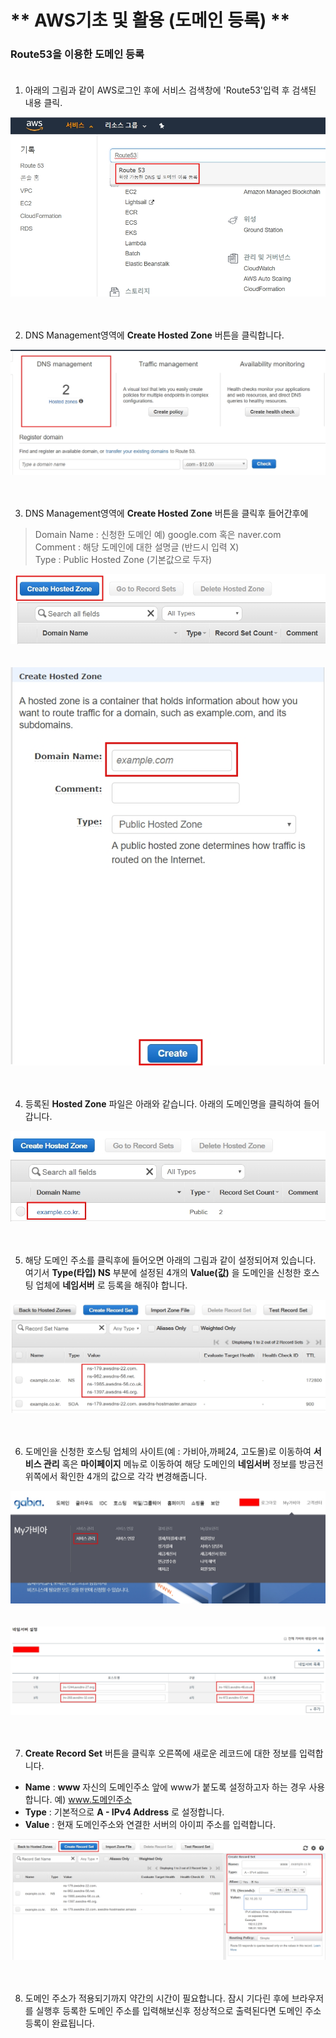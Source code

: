# ** AWS기초 및 활용 (도메인 등록) ** 

### Route53을 이용한 도메인 등록<br><br>

1. 아래의 그림과 같이 AWS로그인 후에 서비스 검색창에 'Route53'입력 후 검색된 내용 클릭.<br>

![도메인등록1](https://github.com/dockerdongjin/aws-network-examples/blob/master/case1/img/case1-1.jpg)<br><br><br>


2. DNS Management영역에 __Create Hosted Zone__ 버튼을 클릭합니다.<br>

![도메인등록2](https://github.com/dockerdongjin/aws-network-examples/blob/master/case1/img/case1-2.jpg)<br><br><br>

3. DNS Management영역에 __Create Hosted Zone__ 버튼을 클릭후 들어간후에<br>
> Domain Name : 신청한 도메인 예) google.com 혹은 naver.com<br>
> Comment : 해당 도메인에 대한 설명글 (반드시 입력 X)<br>
> Type : Public Hosted Zone (기본값으로 두자)

![도메인등록3](https://github.com/dockerdongjin/aws-network-examples/blob/master/case1/img/case1-3.jpg)<br><br><br>
![도메인등록4](https://github.com/dockerdongjin/aws-network-examples/blob/master/case1/img/case1-4.jpg)<br><br><br>

4. 등록된 __Hosted Zone__ 파일은 아래와 같습니다. 아래의 도메인명을 클릭하여 들어갑니다.<br> 

![도메인등록5](https://github.com/dockerdongjin/aws-network-examples/blob/master/case1/img/case1-5.jpg)<br><br><br>

5. 해당 도메인 주소를 클릭후에 들어오면 아래의 그림과 같이 설정되어져 있습니다. 여기서 __Type(타입) NS__ 부분에 설정된 4개의 __Value(값)__ 을 도메인을 신청한 호스팅 업체에 __네임서버__ 로 등록을 해줘야 합니다.<br>

![도메인등록6](https://github.com/dockerdongjin/aws-network-examples/blob/master/case1/img/case1-6.jpg)<br><br><br>

6. 도메인을 신청한 호스팅 업체의 사이트(예 : 가비아,까페24, 고도몰)로 이동하여 __서비스 관리__ 혹은 __마이페이지__ 메뉴로 이동하여 해당 도메인의 __네임서버__ 정보를 방금전 위쪽에서 확인한 4개의 값으로 각각 변경해줍니다.<br>

![도메인등록7](https://github.com/dockerdongjin/aws-network-examples/blob/master/case1/img/case1-7-2.jpg)<br><br><br>
![도메인등록8](https://github.com/dockerdongjin/aws-network-examples/blob/master/case1/img/case1-7.jpg)<br><br><br>

7. __Create Record Set__ 버튼을 클릭후 오른쪽에 새로운 레코드에 대한 정보를 입력합니다. <br>

+ __Name__ : __www__  자신의 도메인주소 앞에 www가 붙도록 설정하고자 하는 경우 사용합니다. 예) www.도메인주소
+ __Type__ : 기본적으로 __A - IPv4 Address__ 로 설정합니다.
+ __Value__ : 현재 도메인주소와 연결한 서버의 아이피 주소를 입력합니다.

![도메인등록8](https://github.com/dockerdongjin/aws-network-examples/blob/master/case1/img/case1-8.jpg)<br><br><br>


8. 도메인 주소가 적용되기까지 약간의 시간이 필요합니다. 잠시 기다린 후에 브라우저를 실행후 등록한 도메인 주소를 입력해보신후 정상적으로 출력된다면 도메인 주소 등록이 완료됩니다. <br>




